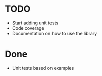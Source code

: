 # TODO
- Start adding unit tests
- Code coverage
- Documentation on how to use the library

# Done
- Unit tests based on examples
